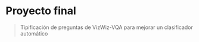 # Proyecto final
> Tipificación de preguntas de VizWiz-VQA para mejorar un clasificador automático

#